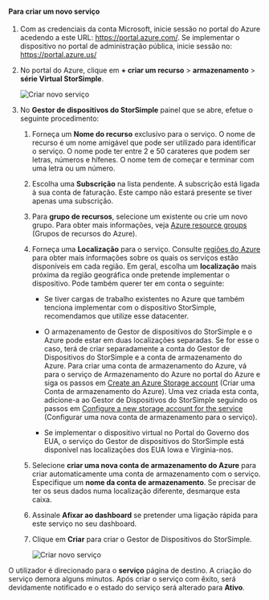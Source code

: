#### <a name="to-create-a-new-service"></a>Para criar um novo serviço

1.  Com as credenciais da conta Microsoft, inicie sessão no portal do Azure acedendo a este URL: <https://portal.azure.com/>. Se implementar o dispositivo no portal de administração pública, inicie sessão no: <https://portal.azure.us/>

2.  No portal do Azure, clique em **+ criar um recurso** &gt; **armazenamento** &gt; **série Virtual StorSimple**.

    ![Criar novo serviço](./media/storsimple-virtual-array-create-new-service/createnewservice2.png) 

3.  No **Gestor de dispositivos do StorSimple** painel que se abre, efetue o seguinte procedimento:

    1.  Forneça um **Nome do recurso** exclusivo para o serviço. O nome de recurso é um nome amigável que pode ser utilizado para identificar o serviço. O nome pode ter entre 2 e 50 carateres que podem ser letras, números e hífenes. O nome tem de começar e terminar com uma letra ou um número.

    2.  Escolha uma **Subscrição** na lista pendente. A subscrição está ligada à sua conta de faturação. Este campo não estará presente se tiver apenas uma subscrição.

    3.  Para **grupo de recursos**, selecione um existente ou crie um novo grupo. Para obter mais informações, veja [Azure resource groups](https://azure.microsoft.com/documentation/articles/virtual-machines-windows-infrastructure-resource-groups-guidelines/) (Grupos de recursos do Azure).

    4.  Forneça uma **Localização** para o serviço. Consulte [regiões do Azure](https://azure.microsoft.com/regions/#services) para obter mais informações sobre os quais os serviços estão disponíveis em cada região. Em geral, escolha um **localização** mais próxima da região geográfica onde pretende implementar o dispositivo. Pode também querer ter em conta o seguinte:

        -   Se tiver cargas de trabalho existentes no Azure que também tenciona implementar com o dispositivo StorSimple, recomendamos que utilize esse datacenter.

        -   O armazenamento de Gestor de dispositivos do StorSimple e o Azure pode estar em duas localizações separadas. Se for esse o caso, terá de criar separadamente a conta do Gestor de Dispositivos do StorSimple e a conta de armazenamento do Azure. Para criar uma conta de armazenamento do Azure, vá para o serviço de Armazenamento do Azure no portal do Azure e siga os passos em [Create an Azure Storage account](https://azure.microsoft.com/documentation/articles/storage-create-storage-account/#create-a-storage-account) (Criar uma Conta de armazenamento do Azure). Uma vez criada esta conta, adicione-a ao Gestor de Dispositivos do StorSimple seguindo os passos em [Configure a new storage account for the service](https://azure.microsoft.com/en-us/documentation/articles/storsimple-deployment-walkthrough/#configure-a-new-storage-account-for-the-service) (Configurar uma nova conta de armazenamento para o serviço).

        -   Se implementar o dispositivo virtual no Portal do Governo dos EUA, o serviço do Gestor de dispositivos do StorSimple está disponível nas localizações dos EUA Iowa e Virginia-nos.

    5.  Selecione **criar uma nova conta de armazenamento do Azure** para criar automaticamente uma conta de armazenamento com o serviço. Especifique um **nome da conta de armazenamento**. Se precisar de ter os seus dados numa localização diferente, desmarque esta caixa.

    6.  Assinale **Afixar ao dashboard** se pretender uma ligação rápida para este serviço no seu dashboard.

    7.  Clique em **Criar** para criar o Gestor de Dispositivos do StorSimple.

        ![Criar novo serviço](./media/storsimple-virtual-array-create-new-service/createnewservice4.png)  

O utilizador é direcionado para o **serviço** página de destino. A criação do serviço demora alguns minutos. Após criar o serviço com êxito, será devidamente notificado e o estado do serviço será alterado para **Ativo**.


